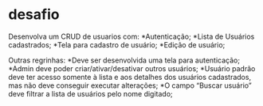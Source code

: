 # desafio

Desenvolva um CRUD de usuarios com:
*Autenticação;
*Lista de Usuários cadastrados;
*Tela para cadastro de usuário;
*Edição de usuário;

Outras regrinhas:
*Deve ser desenvolvida uma tela para autenticação;
*Admin deve poder criar/ativar/desativar outros usuários;
*Usuário padrão deve ter acesso somente à lista e aos detalhes dos usuários cadastrados, mas não deve conseguir executar alterações;
*O campo “Buscar usuário” deve filtrar a lista de usuários pelo nome digitado;

